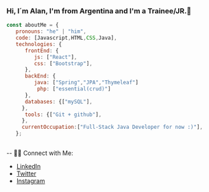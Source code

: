 ### Hi, I´m Alan, I'm from Argentina and I'm a Trainee/JR.👋
```javascript
const aboutMe = {
   pronouns: "he" | "him",
   code: [Javascript,HTML,CSS,Java],
   technologies: {
      frontEnd: {
         js: ["React"],
         css: ["Bootstrap"],
      },
      backEnd: {
         java: ["Spring","JPA","Thymeleaf"]
          php: ["essential(crud)"]  
      },
      databases: {["mySQL"],
     },
      tools: {["Git + github"], 
     },  
     currentOccupation:["Full-Stack Java Developer for now :)"],
   };
   
   ```  
  

-- 🤝🏻 Connect with Me: 
- [LinkedIn](https://www.linkedin.com/in/alananieto/)
- [Twitter](https://twitter.com/7alannieto)
- [Instagram](https://www.instagram.com/alannieto07/)

